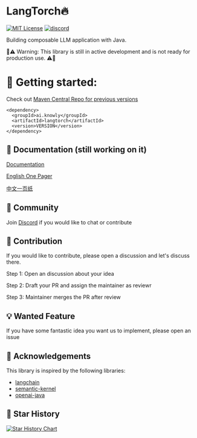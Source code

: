 
# LangTorch🔥
[![MIT License](https://img.shields.io/badge/License-MIT-green.svg)](https://choosealicense.com/licenses/mit/)
[![discord](https://img.shields.io/discord/1094297543078326403)](https://discord.gg/BUSyZQAPvm)

Building composable LLM application with Java.

🚨⚠️ Warning: This library is still in active development and is not ready for production use. ⚠️🚨


# 🚀 Getting started: 

Check out [Maven Central Repo for previous versions](https://central.sonatype.com/artifact/ai.knowly/langtorch/)
```
<dependency>
  <groupId>ai.knowly</groupId>
  <artifactId>langtorch</artifactId>
  <version>VERSION</version>
</dependency>
```

## 📄 Documentation (still working on it)

[Documentation](https://docs.knowly.ai/langtorch/)

[English One Pager](https://docs.knowly.ai/langtorch/eng-langtorch-one-pager) 

[中文一页纸](https://docs.knowly.ai/langtorch/zhong-wen-langtorch-one-pager)


##  💫 Community
Join [Discord](https://discord.gg/BUSyZQAPvm) if you would like to chat or contribute

## 👥 Contribution
If you would like to contribute, please open a discussion and let's discuss there.

Step 1: Open an discussion about your idea

Step 2: Draft your PR and assign the maintainer as reviewr

Step 3: Maintainer merges the PR after review


## 💡 Wanted Feature
If you have some fantastic idea you want us to implement, please open an issue

## 🙏 Acknowledgements
This library is inspired by the following libraries:
 - [langchain](https://github.com/hwchase17/langchain)
 - [semantic-kernel](https://github.com/microsoft/semantic-kernel)
 - [openai-java](https://github.com/TheoKanning/openai-java)


##  🌟 Star History

[![Star History Chart](https://api.star-history.com/svg?repos=Knowly-ai/langtorch&type=Timeline)](https://star-history.com/#Knowly-ai/langtorch&Timeline)

